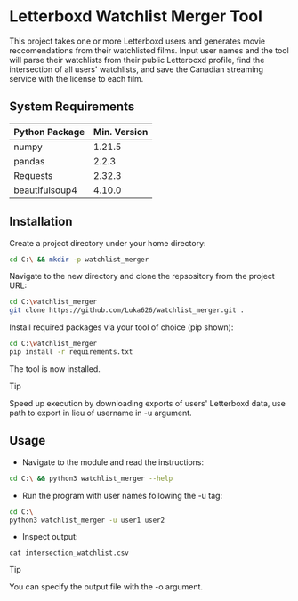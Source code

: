 # Letterboxd Watchlist Merger Tool
This project takes one or more Letterboxd users and generates movie reccomendations from their watchlisted films. Input user names and the tool will parse their watchlists from their public Letterboxd profile, find the intersection of all users' watchlists, and save the Canadian streaming service with the license to each film.

## System Requirements
| Python Package | Min. Version |
|----------------|--------------|
| numpy          | 1.21.5       |
| pandas         | 2.2.3        |
| Requests       | 2.32.3       |
| beautifulsoup4 | 4.10.0       |

## Installation

Create a project directory under your home directory:
```bash
cd C:\ && mkdir -p watchlist_merger
```
Navigate to the new directory and clone the repsository from the project URL:
```bash
cd C:\watchlist_merger
git clone https://github.com/Luka626/watchlist_merger.git .
```
Install required packages via your tool of choice (pip shown):
```bash
cd C:\watchlist_merger
pip install -r requirements.txt
```
The tool is now installed.

> [!TIP]
> Speed up execution by downloading exports of users' Letterboxd data, use path to export in lieu of username in -u argument.

## Usage
- Navigate to the module and read the instructions:
```bash
cd C:\ && python3 watchlist_merger --help
```
- Run the program with user names following the -u tag:
````bash
cd C:\
python3 watchlist_merger -u user1 user2
````
- Inspect output:
````
cat intersection_watchlist.csv
````

> [!TIP]
> You can specify the output file with the -o argument.
